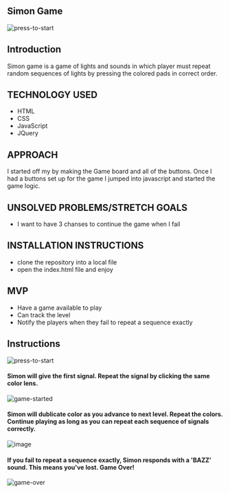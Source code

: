 <!-- ABOUT THE PROJECT -->
## Simon Game
![press-to-start](https://user-images.githubusercontent.com/86989396/142721784-3a52300f-ef64-4b70-8fdf-6817ae1759bf.jpg)

## Introduction
Simon game is a game of lights and sounds in which player must repeat random sequences of lights by pressing the colored pads in correct order.


## TECHNOLOGY USED

* HTML
* CSS
* JavaScript
* JQuery

## APPROACH

I started off my by making the Game board and all of the buttons. Once I had a buttons set up for the game I jumped into javascript and started the game logic.


## UNSOLVED PROBLEMS/STRETCH GOALS

* I want to have 3 chanses to continue the game when I fail

## INSTALLATION INSTRUCTIONS

* clone the repository into a local file
* open the index.html file and enjoy

## MVP

* Have a game available to play
* Can track the level
* Notify the players when they fail to repeat a sequence exactly

## Instructions
![press-to-start](https://user-images.githubusercontent.com/86989396/142721784-3a52300f-ef64-4b70-8fdf-6817ae1759bf.jpg)

#### Simon will give the first signal. Repeat the signal by clicking the same color lens.               
![game-started](https://user-images.githubusercontent.com/86989396/142721819-9192e825-32c3-4617-9da0-90292efef34c.jpg)

#### Simon will dublicate color as you advance to next level. Repeat the colors. Continue playing as long as you can repeat each sequence of signals correctly.
![image](https://user-images.githubusercontent.com/86989396/142723718-bdd8b461-a597-4016-bead-a02d07192f1e.png)

#### If you fail to repeat a sequence exactly, Simon responds with a 'BAZZ' sound. This means you've lost. Game Over!
![game-over](https://user-images.githubusercontent.com/86989396/142721824-c1ac8e78-3100-4ba5-80bb-732f2f5a17a9.jpg)
